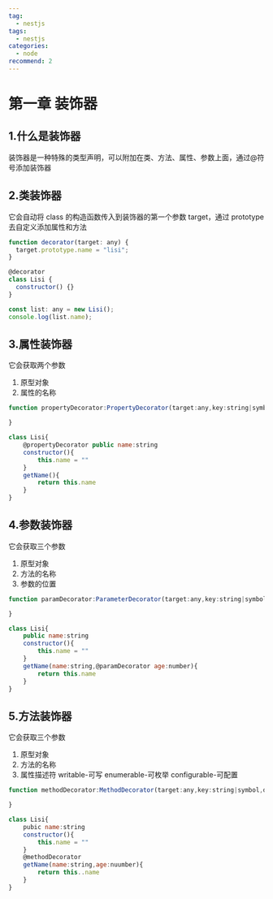 ```yaml
---
tag:
  - nestjs
tags:
  - nestjs
categories:
  - node
recommend: 2
---
```


# 第一章 装饰器

## 1.什么是装饰器

装饰器是一种特殊的类型声明，可以附加在类、方法、属性、参数上面，通过@符号添加装饰器

## 2.类装饰器

它会自动将 class 的构造函数传入到装饰器的第一个参数 target，通过 prototype 去自定义添加属性和方法

```javascript
function decorator(target: any) {
  target.prototype.name = "lisi";
}

@decorator
class Lisi {
  constructor() {}
}

const list: any = new Lisi();
console.log(list.name);
```

## 3.属性装饰器

它会获取两个参数

1. 原型对象
2. 属性的名称

```javascript
function propertyDecorator:PropertyDecorator(target:any,key:string|symbol){

}

class Lisi{
    @propertyDecorator public name:string
    constructor(){
        this.name = ""
    }
	getName(){
		return this.name
    }
}
```

## 4.参数装饰器

它会获取三个参数

1. 原型对象
2. 方法的名称
3. 参数的位置

```javascript
function paramDecorator:ParameterDecorator(target:any,key:string|symbol,index:number){

}

class Lisi{
    public name:string
    constructor(){
        this.name = ""
    }
	getName(name:string,@paramDecorator age:number){
        return this.name
    }
}
```

## 5.方法装饰器

它会获取三个参数

1. 原型对象
2. 方法的名称
3. 属性描述符 writable-可写 enumerable-可枚举 configurable-可配置

```javascript
function methodDecorator:MethodDecorator(target:any,key:string|symbol,descriptor:any){

}

class Lisi{
    pubic name:string
    constructor(){
        this.name = ""
    }
	@methodDecorator
	getName(name:string,age:nuumber){
        return this..name
    }
}
```
